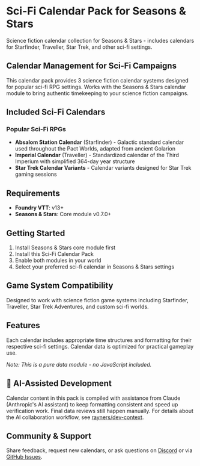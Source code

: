 # Sci-Fi Calendar Pack for Seasons & Stars

Science fiction calendar collection for Seasons & Stars - includes calendars for Starfinder, Traveller, Star Trek, and other sci-fi settings.

## Calendar Management for Sci-Fi Campaigns

This calendar pack provides 3 science fiction calendar systems designed for popular sci-fi RPG settings. Works with the Seasons & Stars calendar module to bring authentic timekeeping to your science fiction campaigns.

## Included Sci-Fi Calendars

### Popular Sci-Fi RPGs

- **Absalom Station Calendar** (Starfinder) - Galactic standard calendar used throughout the Pact Worlds, adapted from ancient Golarion
- **Imperial Calendar** (Traveller) - Standardized calendar of the Third Imperium with simplified 364-day year structure
- **Star Trek Calendar Variants** - Calendar variants designed for Star Trek gaming sessions

## Requirements

- **Foundry VTT**: v13+
- **Seasons & Stars**: Core module v0.7.0+

## Getting Started

1. Install Seasons & Stars core module first
2. Install this Sci-Fi Calendar Pack
3. Enable both modules in your world
4. Select your preferred sci-fi calendar in Seasons & Stars settings

## Game System Compatibility

Designed to work with science fiction game systems including Starfinder, Traveller, Star Trek Adventures, and custom sci-fi worlds.

## Features

Each calendar includes appropriate time structures and formatting for their respective sci-fi settings. Calendar data is optimized for practical gameplay use.

_Note: This is a pure data module - no JavaScript included._

## 🤖 AI-Assisted Development

Calendar content in this pack is compiled with assistance from Claude (Anthropic's AI assistant) to keep formatting consistent and speed up verification work. Final data reviews still happen manually. For details about the AI collaboration workflow, see [rayners/dev-context](https://github.com/rayners/dev-context).

## Community & Support

Share feedback, request new calendars, or ask questions on [Discord](https://discord.gg/tqZnxAdEqE) or via [GitHub Issues](https://github.com/rayners/fvtt-seasons-and-stars/issues).

